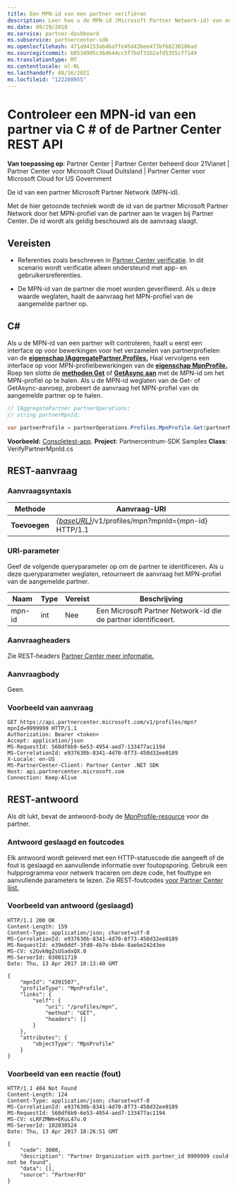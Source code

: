 ```yaml
---
title: Een MPN-id van een partner verifiëren
description: Leer hoe u de MPN-id (Microsoft Partner Network-id) van een partner kunt controleren door het MPN-profiel van de partner aan te vragen via C of de \# Partner Center REST API.
ms.date: 09/29/2018
ms.service: partner-dashboard
ms.subservice: partnercenter-sdk
ms.openlocfilehash: 471a94153ab4baffe45d43bee473bf68230106ad
ms.sourcegitcommit: b0534995c36d644cc5f7bdf31b2afd5355cf7149
ms.translationtype: MT
ms.contentlocale: nl-NL
ms.lasthandoff: 08/16/2021
ms.locfileid: "122208055"
---
```

# <a name="verify-a-partner-mpn-id-via-c-or-the-partner-center-rest-api"></a>Controleer een MPN-id van een partner via C \# of de Partner Center REST API

**Van toepassing op**: Partner Center | Partner Center beheerd door 21Vianet | Partner Center voor Microsoft Cloud Duitsland | Partner Center voor Microsoft Cloud for US Government

De id van een partner Microsoft Partner Network (MPN-id).

Met de hier getoonde techniek wordt de id van de partner Microsoft Partner Network door het MPN-profiel van de partner aan te vragen bij Partner Center. De id wordt als geldig beschouwd als de aanvraag slaagt.

## <a name="prerequisites"></a>Vereisten

- Referenties zoals beschreven in [Partner Center verificatie](partner-center-authentication.md). In dit scenario wordt verificatie alleen ondersteund met app- en gebruikersreferenties.

- De MPN-id van de partner die moet worden geverifieerd. Als u deze waarde weglaten, haalt de aanvraag het MPN-profiel van de aangemelde partner op.

## <a name="c"></a>C\#

Als u de MPN-id van een partner wilt controleren, haalt u eerst een interface op voor bewerkingen voor het verzamelen van partnerprofielen van de [**eigenschap IAggregatePartner.Profiles.**](/dotnet/api/microsoft.store.partnercenter.ipartner.profiles) Haal vervolgens een interface op voor MPN-profielbewerkingen van de [**eigenschap MpnProfile.**](/dotnet/api/microsoft.store.partnercenter.profiles.ipartnerprofilecollection.mpnprofile) Roep ten slotte de [**methoden Get**](/dotnet/api/microsoft.store.partnercenter.profiles.impnprofile.get) of [**GetAsync aan**](/dotnet/api/microsoft.store.partnercenter.profiles.impnprofile.getasync) met de MPN-id om het MPN-profiel op te halen. Als u de MPN-id weglaten van de Get- of GetAsync-aanroep, probeert de aanvraag het MPN-profiel van de aangemelde partner op te halen.

``` csharp
// IAggregatePartner partnerOperations;
// string partnerMpnId;

var partnerProfile = partnerOperations.Profiles.MpnProfile.Get(partnerMpnId);
```

**Voorbeeld:** [Consoletest-app](console-test-app.md). **Project**: Partnercentrum-SDK Samples **Class**: VerifyPartnerMpnId.cs

## <a name="rest-request"></a>REST-aanvraag

### <a name="request-syntax"></a>Aanvraagsyntaxis

| Methode  | Aanvraag-URI                                                                         |
|---------|-------------------------------------------------------------------------------------|
| **Toevoegen** | [*{baseURL}*](partner-center-rest-urls.md)/v1/profiles/mpn?mpnId={mpn-id} HTTP/1.1 |

### <a name="uri-parameter"></a>URI-parameter

Geef de volgende queryparameter op om de partner te identificeren. Als u deze queryparameter weglaten, retourneert de aanvraag het MPN-profiel van de aangemelde partner.

| Naam   | Type | Vereist | Beschrijving                                                 |
|--------|------|----------|-------------------------------------------------------------|
| mpn-id | int  | Nee       | Een Microsoft Partner Network-id die de partner identificeert. |

### <a name="request-headers"></a>Aanvraagheaders

Zie REST-headers [Partner Center meer informatie.](headers.md)

### <a name="request-body"></a>Aanvraagbody

Geen.

### <a name="request-example"></a>Voorbeeld van aanvraag

```http
GET https://api.partnercenter.microsoft.com/v1/profiles/mpn?mpnId=9999999 HTTP/1.1
Authorization: Bearer <token>
Accept: application/json
MS-RequestId: 560df6b9-6e53-4954-aed7-133477ac1194
MS-CorrelationId: e937630b-8341-4d70-8f73-450d32ee0189
X-Locale: en-US
MS-PartnerCenter-Client: Partner Center .NET SDK
Host: api.partnercenter.microsoft.com
Connection: Keep-Alive
```

## <a name="rest-response"></a>REST-antwoord

Als dit lukt, bevat de antwoord-body de [MpnProfile-resource](profile-resources.md#mpnprofile) voor de partner.

### <a name="response-success-and-error-codes"></a>Antwoord geslaagd en foutcodes

Elk antwoord wordt geleverd met een HTTP-statuscode die aangeeft of de fout is geslaagd en aanvullende informatie over foutopsporing. Gebruik een hulpprogramma voor netwerk traceren om deze code, het fouttype en aanvullende parameters te lezen. Zie REST-foutcodes [voor Partner Center lijst.](error-codes.md)

### <a name="response-example-success"></a>Voorbeeld van antwoord (geslaagd)

```http
HTTP/1.1 200 OK
Content-Length: 159
Content-Type: application/json; charset=utf-8
MS-CorrelationId: e937630b-8341-4d70-8f73-450d32ee0189
MS-RequestId: e39e0ddf-3fd0-4b7e-bb4e-8aebe242d3ee
MS-CV: s2GvkNgZsUSadxQX.0
MS-ServerId: 030011719
Date: Thu, 13 Apr 2017 18:13:40 GMT

{
    "mpnId": "4391507",
    "profileType": "MpnProfile",
    "links": {
        "self": {
            "uri": "/profiles/mpn",
            "method": "GET",
            "headers": []
        }
    },
    "attributes": {
        "objectType": "MpnProfile"
    }
}
```

### <a name="response-example-failure"></a>Voorbeeld van een reactie (fout)

```http
HTTP/1.1 404 Not Found
Content-Length: 124
Content-Type: application/json; charset=utf-8
MS-CorrelationId: e937630b-8341-4d70-8f73-450d32ee0189
MS-RequestId: 560df6b9-6e53-4954-aed7-133477ac1194
MS-CV: sLRFZMWm+EKuL47u.0
MS-ServerId: 102030524
Date: Thu, 13 Apr 2017 18:26:51 GMT

{
    "code": 3000,
    "description": "Partner Organization with partner_id 9999999 could not be found",
    "data": [],
    "source": "PartnerFD"
}
```
